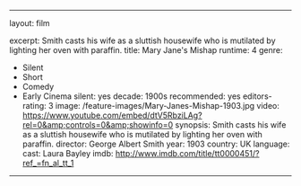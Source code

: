 ---

layout: film

excerpt: Smith casts his wife as a sluttish housewife who is mutilated by lighting her oven with paraffin.
title: Mary Jane's Mishap
runtime: 4
genre:
- Silent
- Short
- Comedy
- Early Cinema 
silent: yes
decade: 1900s
recommended: yes
editors-rating: 3
image: /feature-images/Mary-Janes-Mishap-1903.jpg
video: https://www.youtube.com/embed/dtV5RbziLAg?rel=0&amp;controls=0&amp;showinfo=0
synopsis: Smith casts his wife as a sluttish housewife who is mutilated by lighting her oven with paraffin.
director: George Albert Smith
year: 1903
country: UK
language:
cast: Laura Bayley
imdb: http://www.imdb.com/title/tt0000451/?ref_=fn_al_tt_1

---